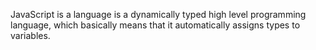 JavaScript is a language is a dynamically typed high level programming language, which basically means that it automatically assigns types to variables. 